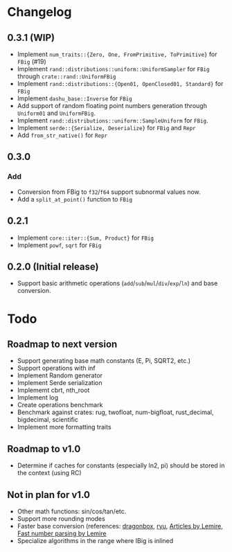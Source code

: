 # Changelog

## 0.3.1 (WIP)

- Implement `num_traits::{Zero, One, FromPrimitive, ToPrimitive}` for `FBig` (#19)
- Implement `rand::distributions::uniform::UniformSampler` for `FBig` through `crate::rand::UniformFBig`
- Implement `rand::distributions::{Open01, OpenClosed01, Standard}` for `FBig`
- Implement `dashu_base::Inverse` for `FBig`
- Add support of random floating point numbers generation through `Uniform01` and `UniformFBig`.
- Implement `rand::distributions::uniform::SampleUniform` for `FBig`.
- Implement `serde::{Serialize, Deserialize}` for `FBig` and `Repr`
- Add `from_str_native()` for `Repr`

## 0.3.0

### Add

- Conversion from FBig to `f32`/`f64` support subnormal values now.
- Add a `split_at_point()` function to `FBig`

## 0.2.1

- Implement `core::iter::{Sum, Product}` for `FBig`
- Implement `powf`, `sqrt` for `FBig`

## 0.2.0 (Initial release)

- Support basic arithmetic operations (`add`/`sub`/`mul`/`div`/`exp`/`ln`) and base conversion.

# Todo

## Roadmap to next version
- Support generating base math constants (E, Pi, SQRT2, etc.)
- Support operations with inf
- Implement Random generator
- Implement Serde serialization
- Implememt cbrt, nth_root
- Implement log
- Create operations benchmark
- Benchmark against crates: rug, twofloat, num-bigfloat, rust_decimal, bigdecimal, scientific
- Implement more formatting traits

## Roadmap to v1.0
- Determine if caches for constants (especially ln2, pi) should be stored in the context (using RC)

## Not in plan for v1.0
- Other math functions: sin/cos/tan/etc.
- Support more rounding modes
- Faster base conversion (references: [dragonbox](https://github.com/jk-jeon/dragonbox), [ryu](https://lib.rs/crates/ryu-js), [Articles by Lemire](https://arxiv.org/search/cs?searchtype=author&query=Lemire%2C+D), [Fast number parsing by Lemire](https://arxiv.org/pdf/2101.11408.pdf)
- Specialize algorithms in the range where IBig is inlined

